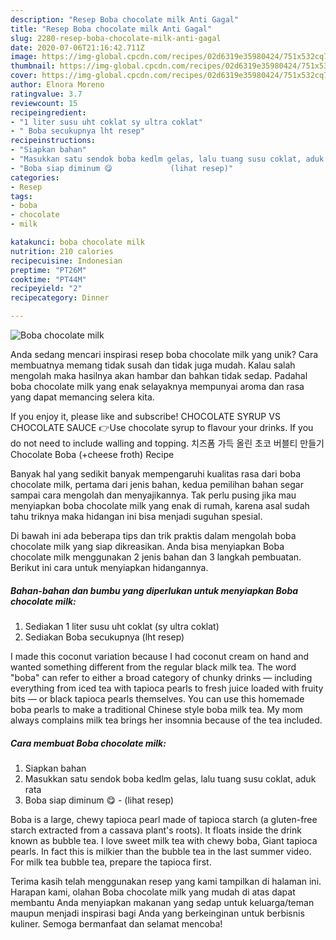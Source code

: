 ```yaml
---
description: "Resep Boba chocolate milk Anti Gagal"
title: "Resep Boba chocolate milk Anti Gagal"
slug: 2280-resep-boba-chocolate-milk-anti-gagal
date: 2020-07-06T21:16:42.711Z
image: https://img-global.cpcdn.com/recipes/02d6319e35980424/751x532cq70/boba-chocolate-milk-foto-resep-utama.jpg
thumbnail: https://img-global.cpcdn.com/recipes/02d6319e35980424/751x532cq70/boba-chocolate-milk-foto-resep-utama.jpg
cover: https://img-global.cpcdn.com/recipes/02d6319e35980424/751x532cq70/boba-chocolate-milk-foto-resep-utama.jpg
author: Elnora Moreno
ratingvalue: 3.7
reviewcount: 15
recipeingredient:
- "1 liter susu uht coklat sy ultra coklat"
- " Boba secukupnya lht resep"
recipeinstructions:
- "Siapkan bahan"
- "Masukkan satu sendok boba kedlm gelas, lalu tuang susu coklat, aduk rata"
- "Boba siap diminum 😋             (lihat resep)"
categories:
- Resep
tags:
- boba
- chocolate
- milk

katakunci: boba chocolate milk 
nutrition: 210 calories
recipecuisine: Indonesian
preptime: "PT26M"
cooktime: "PT44M"
recipeyield: "2"
recipecategory: Dinner

---
```



![Boba chocolate milk](https://img-global.cpcdn.com/recipes/02d6319e35980424/751x532cq70/boba-chocolate-milk-foto-resep-utama.jpg)

Anda sedang mencari inspirasi resep boba chocolate milk yang unik? Cara membuatnya memang tidak susah dan tidak juga mudah. Kalau salah mengolah maka hasilnya akan hambar dan bahkan tidak sedap. Padahal boba chocolate milk yang enak selayaknya mempunyai aroma dan rasa yang dapat memancing selera kita.

If you enjoy it, please like and subscribe! CHOCOLATE SYRUP VS CHOCOLATE SAUCE 👉Use chocolate syrup to flavour your drinks. If you do not need to include walling and topping. 치즈폼 가득 올린 초코 버블티 만들기 Chocolate Boba (+cheese froth) Recipe

Banyak hal yang sedikit banyak mempengaruhi kualitas rasa dari boba chocolate milk, pertama dari jenis bahan, kedua pemilihan bahan segar sampai cara mengolah dan menyajikannya. Tak perlu pusing jika mau menyiapkan boba chocolate milk yang enak di rumah, karena asal sudah tahu triknya maka hidangan ini bisa menjadi suguhan spesial.


Di bawah ini ada beberapa tips dan trik praktis dalam mengolah boba chocolate milk yang siap dikreasikan. Anda bisa menyiapkan Boba chocolate milk menggunakan 2 jenis bahan dan 3 langkah pembuatan. Berikut ini cara untuk menyiapkan hidangannya.

<!--inarticleads1-->

##### Bahan-bahan dan bumbu yang diperlukan untuk menyiapkan Boba chocolate milk:

1. Sediakan 1 liter susu uht coklat (sy ultra coklat)
1. Sediakan  Boba secukupnya (lht resep)


I made this coconut variation because I had coconut cream on hand and wanted something different from the regular black milk tea. The word &#34;boba&#34; can refer to either a broad category of chunky drinks — including everything from iced tea with tapioca pearls to fresh juice loaded with fruity bits — or black tapioca pearls themselves. You can use this homemade boba pearls to make a traditional Chinese style boba milk tea. My mom always complains milk tea brings her insomnia because of the tea included. 

<!--inarticleads2-->

##### Cara membuat Boba chocolate milk:

1. Siapkan bahan
1. Masukkan satu sendok boba kedlm gelas, lalu tuang susu coklat, aduk rata
1. Boba siap diminum 😋 -             (lihat resep)


Boba is a large, chewy tapioca pearl made of tapioca starch (a gluten-free starch extracted from a cassava plant&#39;s roots). It floats inside the drink known as bubble tea. I love sweet milk tea with chewy boba, Giant tapioca pearls. In fact this is milkier than the bubble tea in the last summer video. For milk tea bubble tea, prepare the tapioca first. 

Terima kasih telah menggunakan resep yang kami tampilkan di halaman ini. Harapan kami, olahan Boba chocolate milk yang mudah di atas dapat membantu Anda menyiapkan makanan yang sedap untuk keluarga/teman maupun menjadi inspirasi bagi Anda yang berkeinginan untuk berbisnis kuliner. Semoga bermanfaat dan selamat mencoba!
